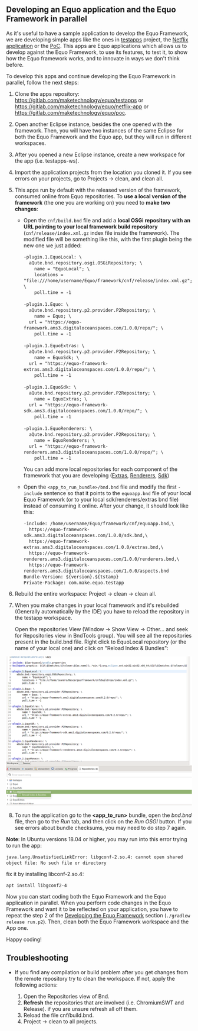 ## Developing an Equo application and the Equo Framework in parallel

As it's useful to have a sample application to develop the Equo Framework, we are developing simple apps like the ones in [testapps](https://gitlab.com/maketechnology/equo/testapps) project, the [Netflix application](https://gitlab.com/maketechnology/equo/netflix-app) or the [PoC](https://gitlab.com/maketechnology/equo/poc). This apps are Equo applications which allows us to develop against the Equo Framework, to use its features, to test it, to show how the Equo framework works, and to innovate in ways we don't think before.

To develop this apps and continue developing the Equo Framework in parallel, follow the next steps:

1. Clone the apps repository: https://gitlab.com/maketechnology/equo/testapps or https://gitlab.com/maketechnology/equo/netflix-app or https://gitlab.com/maketechnology/equo/poc.

2. Open another Eclipse instance, besides the one opened with the framework. Then, you will have two instances of the same Eclipse for both the Equo Framework and the Equo app, but they will run in different workspaces.

3. After you opened a new Eclipse instance, create a new workspace for the app (i.e. testapps-ws).

4. Import the application projects from the location you cloned it. If you see errors on your projects, go to Projects -> clean, and clean all.

5. This apps run by default with the released version of the framework, consumed online from Equo repositories. To **use a local version of the framework** (the one you are working on) you need to **make two changes**:

    - Open the `cnf/build.bnd` file and add a **local OSGi repository with an URL pointing to your local framework build repository** (`cnf/release/index.xml.gz` index file inside the framework). The modified file will be something like this, with the first plugin being the new one we just added:

      ```
      -plugin.1.EquoLocal: \
        aQute.bnd.repository.osgi.OSGiRepository; \
          name = "EquoLocal"; \
          locations = "file:///home/username/Equo/framework/cnf/release/index.xml.gz"; \
          poll.time = -1

      -plugin.1.Equo: \
        aQute.bnd.repository.p2.provider.P2Repository; \
          name = Equo; \
        url = "https://equo-framework.ams3.digitaloceanspaces.com/1.0.0/repo/"; \
          poll.time = -1

      -plugin.1.EquoExtras: \
        aQute.bnd.repository.p2.provider.P2Repository; \
          name = EquoSdk; \
        url = "https://equo-framework-extras.ams3.digitaloceanspaces.com/1.0.0/repo/"; \
          poll.time = -1

      -plugin.1.EquoSdk: \
        aQute.bnd.repository.p2.provider.P2Repository; \
          name = EquoExtras; \
        url = "https://equo-framework-sdk.ams3.digitaloceanspaces.com/1.0.0/repo/"; \
          poll.time = -1

      -plugin.1.EquoRenderers: \
        aQute.bnd.repository.p2.provider.P2Repository; \
          name = EquoRenderers; \
        url = "https://equo-framework-renderers.ams3.digitaloceanspaces.com/1.0.0/repo/"; \
          poll.time = -1
      ```

      You can add more local repositories for each component of the framework that you are developing ([Extras](https://gitlab.com/maketechnology/equo/framework-extras), [Renderers](https://gitlab.com/maketechnology/equo/framework-renderers), [Sdk](https://gitlab.com/maketechnology/equo/framework-sdk))

    - Open the `<app_to_run_bundle>/bnd.bnd` file and modify the first `-include` sentence so that it points to the `equoapp.bnd` file of your local Equo Framework (or to your local sdk/renderers/extras bnd file) instead of consuming it online. After your change, it should look like this:

      ```
      -include: /home/username/Equo/framework/cnf/equoapp.bnd,\
        https://equo-framework-sdk.ams3.digitaloceanspaces.com/1.0.0/sdk.bnd,\
        https://equo-framework-extras.ams3.digitaloceanspaces.com/1.0.0/extras.bnd,\
        https://equo-framework-renderers.ams3.digitaloceanspaces.com/1.0.0/renderers.bnd,\
        https://equo-framework-renderers.ams3.digitaloceanspaces.com/1.0.0/aspects.bnd
      Bundle-Version: ${version}.${tstamp}
      Private-Package: com.make.equo.testapp
      ```

6. Rebuild the entire workspace: Project -> clean -> clean all.

7. When you make changes in your local framework and it's rebuilded (Generally automatically by the IDE) you have to reload the repository in the testapp workspace.

   Open the repositories View (Window -> Show View -> Other... and seek for Repositories view in BndTools group). You will see all the repositories present in the build.bnd file. Right click to EquoLocal repository (or the name of your local one) and click on "Reload Index & Bundles":

![Realod Index & Bundles](img/reloadindexbundles.png)

8. To run the application go to the **<app_to_run>** bundle, open the _bnd.bnd_ file, then go to the _Run_ tab, and then click on the _Run OSGI_ button. If you see errors about bundle checksums, you may need to do step 7 again.

**Note**: In Ubuntu versions 18.04 or higher, you may run into this error trying to run the app:
```
java.lang.UnsatisfiedLinkError: libgconf-2.so.4: cannot open shared object file: No such file or directory
```
fix it by installing libconf-2.so.4:
```
apt install libgconf2-4
```

Now you can start coding both the Equo Framework and the Equo application in parallel. When you perform code changes in the Equo Framework and want it to be reflected on your application, you have to repeat the step 2 of the [Developing the Equo Framework](#Developing-the-Equo-Framework) section (`./gradlew release run.p2`). Then, clean both the Equo Framework workspace and the App one.

Happy coding!

## Troubleshooting

* If you find any compilation or build problem after you get changes from the remote repository try to clean the workspace. If not, apply the following actions:

  1. Open the Repositories view of Bnd.
  2. **Refresh** the repositories that are involved (i.e. ChromiumSWT and Release). if you are unsure refresh all off them.
  3. Reload the file cnf/build.bnd.
  4. Project -> clean to all projects.